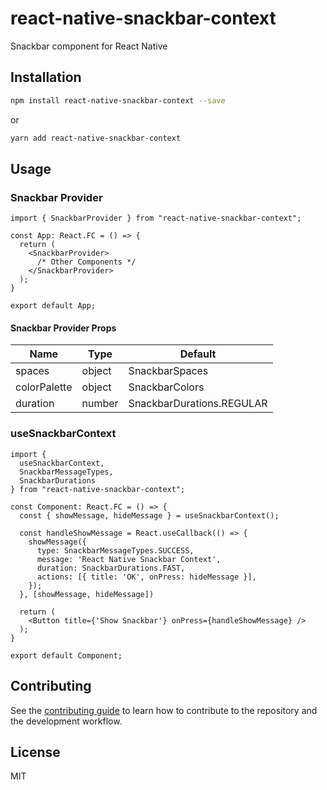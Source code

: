 # react-native-snackbar-context

Snackbar component for React Native

## Installation

```sh
npm install react-native-snackbar-context --save
```
or

```sh
yarn add react-native-snackbar-context
```

## Usage

### Snackbar Provider

```tsx
import { SnackbarProvider } from "react-native-snackbar-context";

const App: React.FC = () => {
  return (
    <SnackbarProvider>
      /* Other Components */
    </SnackbarProvider>
  );
}

export default App;
```
#### Snackbar Provider Props

| Name         | Type   | Default        |
|--------------|--------|----------------|
| spaces       | object | SnackbarSpaces |
| colorPalette | object | SnackbarColors |
| duration     | number | SnackbarDurations.REGULAR           |

### useSnackbarContext

```tsx
import {
  useSnackbarContext,
  SnackbarMessageTypes,
  SnackbarDurations
} from "react-native-snackbar-context";

const Component: React.FC = () => {
  const { showMessage, hideMessage } = useSnackbarContext();

  const handleShowMessage = React.useCallback(() => {
    showMessage({
      type: SnackbarMessageTypes.SUCCESS,
      message: 'React Native Snackbar Context',
      duration: SnackbarDurations.FAST,
      actions: [{ title: 'OK', onPress: hideMessage }],
    });
  }, [showMessage, hideMessage])
  
  return (
    <Button title={'Show Snackbar'} onPress={handleShowMessage} />
  );
}

export default Component;
```

## Contributing

See the [contributing guide](CONTRIBUTING.md) to learn how to contribute to the repository and the development workflow.

## License

MIT
